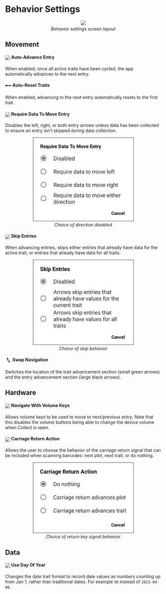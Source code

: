 Behavior Settings
=================

<figure align="center" class="image">
  <img src="_static/images/settings/behavior/settings_behavior_framed.png" width="350px"> 
  <figcaption><i>Behavior settings screen
layout</i></figcaption> 
</figure>

Movement
--------

#### <img ref="repeat" style="vertical-align: middle;" src="_static/icons/settings/behavior/repeat.png" width="20px"> Auto-Advance Entry

When enabled, once all active traits have been cycled, the app
automatically advances to the next entry.

#### <img ref="repeat" style="vertical-align: middle;" src="_static/icons/settings/behavior/ray-start-arrow.png" width="20px"> Auto-Reset Traits
When enabled, advancing to the next entry automatically resets to the first trait.

#### <img ref="arrow" style="vertical-align: middle;" src="_static/icons/settings/behavior/unfold-more-vertical.png" width="20px"> Require Data To Move Entry

Disables the left, right, or both entry arrows unless data has been
collected to ensure an entry isn't skipped during data collection.

<figure align="center" class="image">
  <img src="_static/images/settings/behavior/settings_behavior_require_data.png" width="325px"> 
  <figcaption><i>Choice of direction
disabled</i></figcaption> 
</figure>

#### <img ref="skip" style="vertical-align: middle;" src="_static/icons/settings/behavior/eye-off.png" width="20px"> Skip Entries

When advancing entries, skips either entries that already have data for
the active trait, or entries that already have data for all traits.

<figure align="center" class="image">
  <img src="_static/images/settings/behavior/settings_behavior_skip_entries.png" width="325px"> 
  <figcaption><i>Choice of skip
behavior</i></figcaption> 
</figure>

#### <img ref="flip" style="vertical-align: middle;" src="_static/icons/settings/behavior/swap-vertical.png" width="20px"> Swap Navigation

Switches the location of the trait advancement section (small green arrows) and the entry advancement section (large black arrows).

Hardware
--------

#### <img ref="volume" style="vertical-align: middle;" src="_static/icons/settings/behavior/contrast-box.png" width="20px"> Navigate With Volume Keys

Allows volume keys to be used to move to next/previous entry. Note that
this disables the volume buttons being able to change the device volume
when Collect is open.

#### <img ref="return" style="vertical-align: middle;" src="_static/icons/settings/behavior/keyboard-return.png" width="20px"> Carriage Return Action

Allows the user to choose the behavior of the carriage return signal that can
be included when scanning barcodes: next plot, next trait, or do
nothing.

<figure align="center" class="image">
  <img src="_static/images/settings/behavior/settings_behavior_return.png" width="325px"> 
  <figcaption><i>Choice of return key signal
behavior</i></figcaption> 
</figure>

Data
----

#### <img ref="day" style="vertical-align: middle;" src="_static/icons/settings/behavior/calendar-today.png" width="20px"> Use Day Of Year

Changes the date trait format to record date values as numbers counting
up from Jan 1, rather than traditional dates. For example `96` instead
of `2023-04-06`.